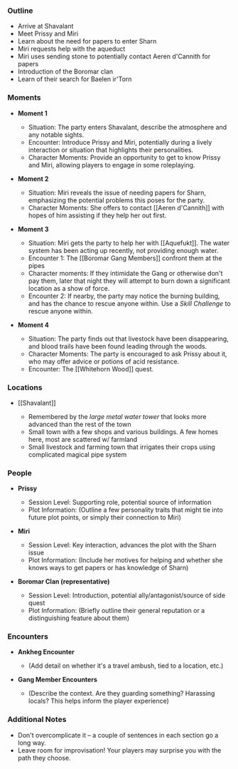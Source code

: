 ### Outline

- Arrive at Shavalant
- Meet Prissy and Miri
- Learn about the need for papers to enter Sharn
- Miri requests help with the aqueduct
- Miri uses sending stone to potentially contact Aeren d'Cannith for papers
- Introduction of the Boromar clan
- Learn of their search for Baelen ir'Torn

### Moments

- **Moment 1**
    
    - Situation: The party enters Shavalant, describe the atmosphere and any notable sights.
    - Encounter: Introduce Prissy and Miri, potentially during a lively interaction or situation that highlights their personalities.
    - Character Moments: Provide an opportunity to get to know Prissy and Miri, allowing players to engage in some roleplaying.

- **Moment 2**
    
    - Situation: Miri reveals the issue of needing papers for Sharn, emphasizing the potential problems this poses for the party.
    - Character Moments: She offers to contact [[Aeren d'Cannith]] with hopes of him assisting if they help her out first.

- **Moment 3**

	- Situation: Miri gets the party to help her with [[Aquefukt]]. The water system has been acting up recently, not providing enough water.
	- Encounter 1: The [[Boromar Gang Members]] confront them at the pipes
	- Character moments: If they intimidate the Gang or otherwise don't pay them, later that night they will attempt to burn down a significant location as a show of force.
	- Encounter 2: If nearby, the party may notice the burning building, and has the chance to rescue anyone within. Use a *Skill Challenge* to rescue anyone within.

- **Moment 4**

	- Situation: The party finds out that livestock have been disappearing, and blood trails have been found leading through the woods.
	- Character Moments: The party is encouraged to ask Prissy about it, who may offer advice or potions of acid resistance.
	- Encounter: The [[Whitehorn Wood]] quest.


### Locations

- [[Shavalant]]
    
    - Remembered by the *large metal water tower* that looks more advanced than the rest of the town
	 - Small town with a few shops and various buildings. A few homes here, most are scattered w/ farmland
	 - Small livestock and farming town that irrigates their crops using complicated magical pipe system    

### People

- **Prissy**
    
    - Session Level: Supporting role, potential source of information
    - Plot Information: (Outline a few personality traits that might tie into future plot points, or simply their connection to Miri)
    
- **Miri**
    
    - Session Level: Key interaction, advances the plot with the Sharn issue
    - Plot Information: (Include her motives for helping and whether she knows ways to get papers or has knowledge of Sharn)
    
- **Boromar Clan (representative)**
    
    - Session Level: Introduction, potential ally/antagonist/source of side quest
    - Plot Information: (Briefly outline their general reputation or a distinguishing feature about them)
    

### Encounters

- **Ankheg Encounter**
    
    - (Add detail on whether it's a travel ambush, tied to a location, etc.)
    
- **Gang Member Encounters**
    
    - (Describe the context. Are they guarding something? Harassing locals? This helps inform the player experience)
    

### Additional Notes

- Don't overcomplicate it – a couple of sentences in each section go a long way.
- Leave room for improvisation! Your players may surprise you with the path they choose.
